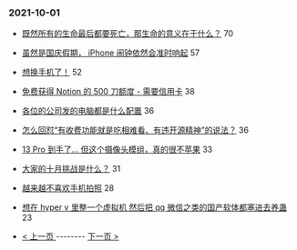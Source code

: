 ### 2021-10-01 
- [既然所有的生命最后都要死亡，那生命的意义在于什么？](https://www.v2ex.com/t/805512) 70
- [虽然是国庆假期， iPhone 闹钟依然会准时响起](https://www.v2ex.com/t/805507) 57
- [想换手机了！](https://www.v2ex.com/t/805515) 52
- [免费获得 Notion 的 500 刀额度 - 需要信用卡](https://www.v2ex.com/t/805575) 38
- [各位的公司发的电脑都是什么配置](https://www.v2ex.com/t/805479) 36
- [怎么回怼“有收费功能就是吃相难看、有违开源精神”的说法？](https://www.v2ex.com/t/805544) 36
- [13 Pro 到手了... 但这个摄像头模组，真的很不苹果](https://www.v2ex.com/t/805539) 33
- [大家的十月挑战是什么？](https://www.v2ex.com/t/805524) 31
- [越来越不喜欢手机拍照](https://www.v2ex.com/t/805531) 28
- [想在 hyper v 里整一个虚拟机 然后把 qq 微信之类的国产软体都塞进去养蛊](https://www.v2ex.com/t/805490) 23 

- [ < 上一页 ](https://github.com/able8/v2ex-hot-record/blob/master/2021-09-30.md) -------- [ 下一页 > ](https://github.com/able8/v2ex-hot-record/blob/master/2021-10-02.md)